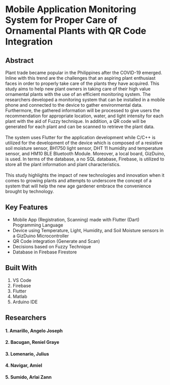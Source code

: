 # Mobile Application Monitoring System for Proper Care of Ornamental Plants with QR Code Integration

## Abstract
  Plant trade became popular in the Philippines after the COVID-19 emerged. Inline with this trend are the challenges that an aspiring plant enthusiast faces in order to properly take care of the plants they have acquired. This study aims to help new plant owners in taking care of their high value ornamental plants with the use of an efficient monitoring system. The researchers developed a monitoring system that can be installed in a mobile phone and connected to the device to gather environmental data. Furthermore, the gathered information will be processed to give users the recommendation for appropriate location, water, and light intensity for each plant with the aid of Fuzzy technique. In addition, a QR code will be generated for each plant and can be scanned to retrieve the plant data. </br></br>
  The system uses Flutter for the application development while C/C++ is utilized for the development of the device which is composed of a resistive soil moisture sensor, BH1750 light sensor, DHT 11 humidity and temperature sensor, and HM10 BLE Bluetooth Module. Moreover, a local board, GizDuino, is used. In terms of the database, a no SQL database, Firebase, is utilized to store all the plant information and plant characteristics.</br></br>
  This study highlights the impact of new technologies and innovation when it comes to growing plants and attempts to underscore the concept of a system that will help the new age gardener embrace the convenience brought by technology.</br>

## Key Features
+ Mobile App (Registration, Scanning) made with Flutter (Dart) Programming Language
+ Device using Temperature, Light, Humidity, and Soil Moisture sensors in a GizDuino Microcontroller
+ QR Code integration (Generate and Scan)
+ Decisions based on Fuzzy Technique
+ Database in Firebase Firestore

## Built With
1. VS Code
2. Firebase
3. Flutter
4. Matlab
5. Arduino IDE

## Researchers

#### 1. Amarillo, Angelo Joseph
#### 2. Bacugan, Reniel Graye
#### 3. Lomenario, Julius
#### 4. Navigar, Amiel
#### 5. Sumido, Arlai Zann
